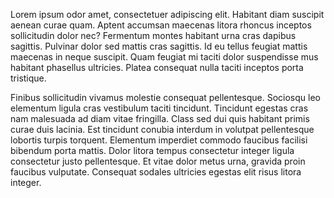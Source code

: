 Lorem ipsum odor amet, consectetuer adipiscing elit. Habitant diam suscipit aenean curae quam. Aptent accumsan maecenas litora rhoncus inceptos sollicitudin dolor nec? Fermentum montes habitant urna cras dapibus sagittis. Pulvinar dolor sed mattis cras sagittis. Id eu tellus feugiat mattis maecenas in neque suscipit. Quam feugiat mi taciti dolor suspendisse mus habitant phasellus ultricies. Platea consequat nulla taciti inceptos porta tristique.



Finibus sollicitudin vivamus molestie consequat pellentesque. Sociosqu leo elementum ligula cras vestibulum taciti tincidunt. Tincidunt egestas cras nam malesuada ad diam vitae fringilla. Class sed dui quis habitant primis curae duis lacinia. Est tincidunt conubia interdum in volutpat pellentesque lobortis turpis torquent. Elementum imperdiet commodo faucibus facilisi bibendum porta mattis. Dolor litora tempus consectetur integer ligula consectetur justo pellentesque. Et vitae dolor metus urna, gravida proin faucibus vulputate. Consequat sodales ultricies egestas elit risus litora integer.
